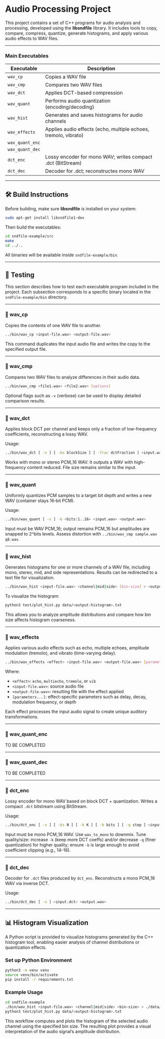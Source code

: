 # Audio Processing Project

This project contains a set of C++ programs for audio analysis and processing, developed using the **libsndfile** library.
It includes tools to copy, compare, compress, quantize, generate histograms, and apply various audio effects to WAV files.

---


### Main Executables

| Executable      | Description                                                     |
| --------------- | --------------------------------------------------------------- |
| `wav_cp`        | Copies a WAV file                                               |
| `wav_cmp`       | Compares two WAV files                                          |
| `wav_dct`       | Applies DCT-based compression                                   |
| `wav_quant`     | Performs audio quantization (encoding/decoding)                 |
| `wav_hist`      | Generates and saves histograms for audio channels               |
| `wav_effects`   | Applies audio effects (echo, multiple echoes, tremolo, vibrato) |
| `wav_quant_enc` |                                                                 |
| `wav_quant_dec` |                                                                 |
| `dct_enc`       | Lossy encoder for mono WAV; writes compact .dct (BitStream)     |
| `dct_dec`       | Decoder for .dct; reconstructes mono WAV                        |

---

## 🛠️ Build Instructions

Before building, make sure **libsndfile** is installed on your system:

```bash
sudo apt-get install libsndfile1-dev
```

Then build the executables:

```bash
cd sndfile-example/src
make
cd ../..
```

All binaries will be available inside `sndfile-example/bin`.

---


## 🧪 Testing

This section describes how to test each executable program included in the project.
Each subsection corresponds to a specific binary located in the `sndfile-example/bin` directory.

---

### 🔹 wav_cp

Copies the contents of one WAV file to another.

```bash
../bin/wav_cp <input-file.wav> <output-file.wav>
```

This command duplicates the input audio file and writes the copy to the specified output file.

---

### 🔹 wav_cmp

Compares two WAV files to analyze differences in their audio data.

```bash
../bin/wav_cmp <file1.wav> <file2.wav> [options]
```

Optional flags such as `-v` (verbose) can be used to display detailed comparison results.

---

### 🔹 wav_dct

Applies block DCT per channel and keeps only a fraction of low-frequency coefficients, reconstructing a lossy WAV.

Usage:

```bash
../bin/wav_dct [ -v ] [ -bs blockSize ] [ -frac dctFraction ] <input.wav> <output.wav>
```

Works with mono or stereo PCM_16 WAV.
It outputs a WAV with high-frequency content reduced. File size remains similar to the input.

---

### 🔹 wav_quant

Uniformly quantizes PCM samples to a target bit depth and writes a new WAV (container stays 16‑bit PCM).

Usage:

```bash
../bin/wav_quant [ -v ] -b <bits:1..16> <input.wav> <output.wav>
```

Input must be WAV PCM_16; output remains PCM_16 but amplitudes are snapped to 2^bits levels.
Assess distortion with `../bin/wav_cmp sample.wav q8.wav`.

---

### 🔹 wav_hist

Generates histograms for one or more channels of a WAV file, including mono, stereo, mid, and side representations.
Results can be redirected to a text file for visualization.

```bash
../bin/wav_hist <input-file.wav> <channel|mid|side> [bin-size] > <output-histogram>.txt
```

To visualize the histogram:

```bash
python3 test/plot_hist.py data/<output-histogram>.txt
```

This allows you to analyze amplitude distributions and compare how bin size affects histogram coarseness.

---

### 🔹 wav_effects

Applies various audio effects such as echo, multiple echoes, amplitude modulation (tremolo), and vibrato (time-varying delay).

```bash
../bin/wav_effects <effect> <input-file.wav> <output-file.wav> [parameters...]
```

Where:

* `<effect>`: `echo`, `multiecho`, `tremolo`, or `vib`
* `<input-file.wav>`: source audio file
* `<output-file.wav>`: resulting file with the effect applied
* `[parameters...]`: effect-specific parameters such as delay, decay, modulation frequency, or depth

Each effect processes the input audio signal to create unique auditory transformations.

---

### 🔹 wav_quant_enc

TO BE COMPLETED

---

### 🔹 wav_quant_dec

TO BE COMPLETED

---

### 🔹 dct_enc

Lossy encoder for mono WAV based on block DCT + quantization. Writes a compact `.dct` bitstream using BitStream.

Usage:

```bash
../bin/dct_enc [ -v ] [ -bs N ] [ -k K ] [ -b bits ] [ -q step ] <input_mono.wav> <output.dct>
```

Input must be mono PCM_16 WAV. Use `wav_to_mono` to downmix.
Tune quality/size: increase `-k` (keep more DCT coeffs) and/or decrease `-q` (finer quantization) for higher quality; ensure `-b` is large enough to avoid coefficient clipping (e.g., 14–16).

---

### 🔹 dct_dec

Decoder for `.dct` files produced by `dct_enc`. Reconstructs a mono PCM_16 WAV via inverse DCT.

Usage:

```bash
../bin/dct_dec [ -v ] <input.dct> <output.wav>
```

---

## 📊 Histogram Visualization

A Python script is provided to visualize histograms generated by the C++ histogram tool, enabling easier analysis of channel distributions or quantization effects.

### Set up Python Environment

```bash
python3 -m venv venv
source venv/bin/activate
pip install -r requirements.txt
```

### Example Usage

```bash
cd sndfile-example
./bin/wav_hist <input-file.wav> <channel|mid|side> <bin-size> > ./data/<output-histogram>.txt
python3 test/plot_hist.py data/<output-histogram>.txt
```

This workflow computes and plots the histogram of the selected audio channel using the specified bin size. The resulting plot provides a visual interpretation of the audio signal’s amplitude distribution.

